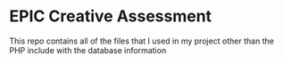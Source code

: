 # EPIC Creative Assessment

This repo contains all of the files that I used in my project other than the PHP include with the database information
